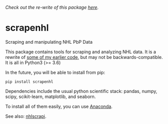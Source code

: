 *Check out the re-write of this package [here](https://github.com/muneebalam/scrapenhl).*

# scrapenhl
Scraping and manipulating NHL PbP Data

This package contains tools for scraping and analyzing NHL data. It is a rewrite of [some of my earlier code](https://github.com/muneebalam/Hockey), but may not be backwards-compatible. It is all in Python3 (>= 3.6)

In the future, you will be able to install from pip:

```
pip install scrapenhl
```

Dependencies include the usual python scientific stack: pandas, numpy, scipy, scikit-learn, matplotlib, and seaborn. 

To install all of them easily, you can use [Anaconda](https://docs.continuum.io/).

See also: [nhlscrapi](http://pythonhosted.org/nhlscrapi/).


